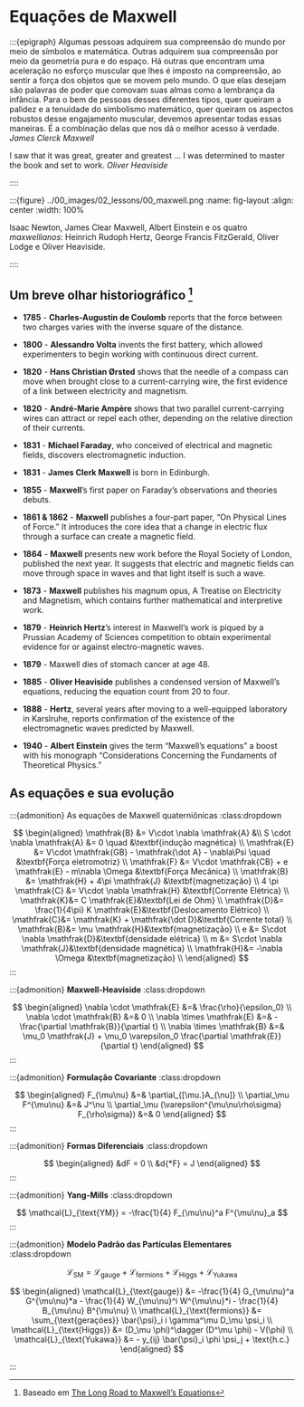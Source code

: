 # Equações de Maxwell

:::{epigraph}
Algumas pessoas adquirem sua compreensão do mundo por meio de símbolos e matemática. Outras adquirem sua compreensão por meio da geometria pura e do espaço. Há outras que encontram uma aceleração no esforço muscular que lhes é imposto na compreensão, ao sentir a força dos objetos que se movem pelo mundo. O que elas desejam são palavras de poder que comovam suas almas como a lembrança da infância. Para o bem de pessoas desses diferentes tipos, quer queiram a palidez e a tenuidade do simbolismo matemático, quer queiram os aspectos robustos desse engajamento muscular, devemos apresentar todas essas maneiras. É a combinação delas que nos dá o melhor acesso à verdade.
*James Clerck Maxwell*

I saw that it was great, greater and greatest ... I was determined to master the book and set to work.
*Oliver Heaviside*

::::

:::{figure} ../00_images/02_lessons/00_maxwell.png
:name: fig-layout
:align: center
:width: 100%

Isaac Newton, James Clear Maxwell, Albert Einstein e os quatro *maxwellianos*: Heinrich Rudoph Hertz, George Francis FitzGerald, Oliver Lodge e Oliver Heaviside.

::::

## Um breve olhar historiográfico [^1]

[^1]: Baseado em [The Long Road to Maxwell’s Equations](https://spectrum.ieee.org/the-long-road-to-maxwells-equations)

- **1785** - **Charles-Augustin de Coulomb** reports that the force between two charges varies with the inverse square of the distance.

- **1800** - **Alessandro Volta** invents the first battery, which allowed experimenters to begin working with continuous direct current.

- **1820** - **Hans Christian Ørsted** shows that the needle of a compass can move when brought close to a current-carrying wire, the first evidence of a link between electricity and magnetism.

- **1820** - **André-Marie Ampère** shows that two parallel current-carrying wires can attract or repel each other, depending on the relative direction of their currents.

- **1831** - **Michael Faraday**, who conceived of electrical and magnetic fields, discovers electromagnetic induction.

- **1831** - **James Clerk Maxwell** is born in Edinburgh.

- **1855** - **Maxwell**’s first paper on Faraday’s observations and theories debuts.

- **1861 & 1862** - **Maxwell** publishes a four-part paper, “On Physical Lines of Force.” It introduces the core idea that a change in electric flux through a surface can create a magnetic field.

- **1864** - **Maxwell** presents new work before the Royal Society of London, published the next year. It suggests that electric and magnetic fields can move through space in waves and that light itself is such a wave.

- **1873** - **Maxwell** publishes his magnum opus, A Treatise on Electricity and Magnetism, which contains further mathematical and interpretive work.

- **1879** - **Heinrich Hertz**’s interest in Maxwell’s work is piqued by a Prussian Academy of Sciences competition to obtain experimental evidence for or against electro-magnetic waves.

- **1879** - Maxwell dies of stomach cancer at age 48.

- **1885** - **Oliver Heaviside** publishes a condensed version of Maxwell’s equations, reducing the equation count from 20 to four.

- **1888** - **Hertz**, several years after moving to a well-equipped laboratory in Karslruhe, reports confirmation of the existence of the electromagnetic waves predicted by Maxwell.

- **1940** - **Albert Einstein** gives the term “Maxwell’s equations” a boost with his monograph “Considerations Concerning the Fundaments of Theoretical Physics.”

## As equações e sua evolução

:::{admonition} As equações de Maxwell quaterniônicas
:class:dropdown

$$
\begin{aligned}
\mathfrak{B} &= V\cdot \nabla \mathfrak{A} &\\
S \cdot \nabla \mathfrak{A} &= 0 \quad &\textbf{indução magnética} \\
\mathfrak{E} &= V\cdot \mathfrak{GB} - \mathfrak{\dot A} - \nabla\Psi \quad &\textbf{Força eletromotriz} \\
\mathfrak{F} &= V\cdot \mathfrak{CB} + e \mathfrak{E} - m\nabla \Omega
&\textbf{Força Mecânica} \\
\mathfrak{B} &= \mathfrak{H} + 4\pi \mathfrak{J} &\textbf{magnetização} \\
4 \pi \mathfrak{C} &= V\cdot \nabla \mathfrak{H} &\textbf{Corrente Elétrica} \\
\mathfrak{K}&= C \mathfrak{E}&\textbf{Lei de Ohm} \\
\mathfrak{D}&= \frac{1}{4\pi} K \mathfrak{E}&\textbf{Deslocamento Elétrico} \\
\mathfrak{C}&= \mathfrak{K} + \mathfrak{\dot D}&\textbf{Corrente total} \\
\mathfrak{B}&= \mu \mathfrak{H}&\textbf{magnetização} \\
e &= S\cdot \nabla \mathfrak{D}&\textbf{densidade elétrica} \\
m &= S\cdot \nabla \mathfrak{J}&\textbf{densidade magnética} \\
\mathfrak{H}&= -\nabla \Omega &\textbf{magnetização} \\
\end{aligned}
$$
:::

:::{admonition} **Maxwell-Heaviside**
:class:dropdown

$$
\begin{aligned}
\nabla \cdot \mathfrak{E} &=& \frac{\rho}{\epsilon_0} \\
\nabla \cdot \mathfrak{B} &=& 0 \\
\nabla \times \mathfrak{E} &=& -\frac{\partial \mathfrak{B}}{\partial t} \\
\nabla \times \mathfrak{B} &=& \mu_0 \mathfrak{J} + \mu_0 \varepsilon_0 \frac{\partial \mathfrak{E}}{\partial t}
\end{aligned}
$$
:::

:::{admonition} **Formulação Covariante**
:class:dropdown

$$
\begin{aligned}
F_{\mu\nu} &=& \partial_{[\mu.}A_{\nu]} \\
\partial_\mu F^{\mu\nu} &=& J^\nu \\
\partial_\mu (\varepsilon^{\mu\nu\rho\sigma} F_{\rho\sigma}) &=& 0
\end{aligned}
$$
:::

:::{admonition} **Formas Diferenciais**
:class:dropdown

$$
\begin{aligned}
&dF = 0 \\
&d{*F} = J
\end{aligned}
$$
:::

:::{admonition} **Yang-Mills**
:class:dropdown

$$
\mathcal{L}_{\text{YM}} = -\frac{1}{4}  F_{\mu\nu}^a F^{\mu\nu}_a
$$
:::

:::{admonition} **Modelo Padrão das Partículas Elementares**
:class:dropdown

$$
\mathcal{L}_{\text{SM}} = \mathcal{L}_{\text{gauge}} + \mathcal{L}_{\text{fermions}} + \mathcal{L}_{\text{Higgs}} + \mathcal{L}_{\text{Yukawa}}
$$

$$
\begin{aligned}
\mathcal{L}_{\text{gauge}} &= -\frac{1}{4} G_{\mu\nu}^a G^{\mu\nu}*a - \frac{1}{4} W_{\mu\nu}^i W^{\mu\nu}*i - \frac{1}{4} B_{\mu\nu} B^{\mu\nu} \\
\mathcal{L}_{\text{fermions}} &= \sum_{\text{gerações}} \bar{\psi}_i i \gamma^\mu D_\mu \psi_i \\
\mathcal{L}_{\text{Higgs}} &= (D_\mu \phi)^\dagger (D^\mu \phi) - V(\phi) \\
\mathcal{L}_{\text{Yukawa}} &= - y_{ij} \bar{\psi}_i \phi \psi_j + \text{h.c.}
\end{aligned}
$$

:::
